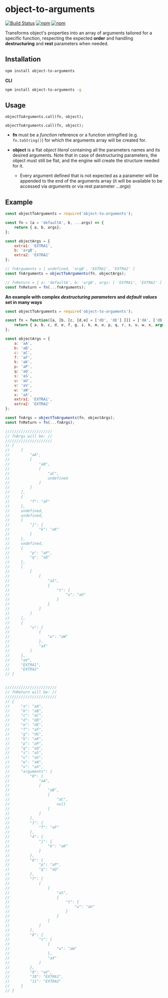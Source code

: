 # object-to-arguments

[![Build Status](https://api.travis-ci.org/DiegoZoracKy/object-to-arguments.svg)](https://travis-ci.org/DiegoZoracKy/object-to-arguments) [![npm](https://img.shields.io/npm/v/object-to-arguments.svg)]() [![npm](https://img.shields.io/npm/l/object-to-arguments.svg)]()

Transforms object's properties into an array of arguments tailored for a specific function, respecting the expected **order** and handling **destructuring** and **rest** parameters when needed.

## Installation

```bash
npm install object-to-arguments
```

**CLI**
```bash
npm install object-to-arguments -g
```

## Usage

`objectToArguments.call(fn, object);`


`objectToArguments.call(fn, object);`

 * **fn** must be a *function* reference or a function stringified (e.g. `fn.toString()`) for which the arguments array will be created for.

 * **object** is a flat *object literal* containing all the parameters names and its desired arguments. Note that in case of destructuring parameters, the object must still be flat, and the engine will create the structure needed for it.
 	* Every argument defined that is not expected as a parameter will be appended to the end of the arguments array (it will be available to be accessed via *arguments* or via rest parameter *...args*)

## Example

```javascript
const objectToArguments = require('object-to-arguments');

const fn = (a = 'defaultA', b, ...args) => {
	return { a, b, args};
};

const objectArgs = {
	extra1: 'EXTRA1',
	b: 'argB',
	extra2: 'EXTRA2'
};

// fnArguments = [ undefined, 'argB', 'EXTRA1', 'EXTRA2' ]
const fnArguments = objectToArguments(fn, objectArgs);

// fnReturn = { a: 'defaultA', b: 'argB', args: [ 'EXTRA1', 'EXTRA2' ] }
const fnReturn = fn(...fnArguments);
```

**An example with complex *destructuring parameters* and *default values* set in many ways**

```javascript
const objectToArguments = require('object-to-arguments');

const fn = function([a, [b, [c, [d,e] = ['dD', 'dE'] ]]] = ['dA', ['dB', ['dC', ]]], {f} = {}, {g = 'dG'} = {}, {h: {i} = {}} = {},{j: {k = 'dK'} = {}} = {},{l: {m, n: {o} = {}} = {}} = {}, {p,q = 'dQ', r} = {}, [[[s,{t: {u} = {}} = {}]]] = [[[]]], {v: [{w} = {}, x = 'dX'] = []} = {}) {
	return { a, b, c, d, e, f, g, i, k, m, o, p, q, r, s, u, w, x, arguments };
};

const objectArgs = {
	a: 'aA',
	b: 'aB',
	c: 'aC',
	f: 'aF',
	k: 'aK',
	p: 'aP',
	q: 'aQ',
	s: 'aS',
	u: 'aU',
	v: 'aV',
	w: 'aW',
	x: 'aX',
	extra1: 'EXTRA1',
	extra2: 'EXTRA2'
};

const fnArgs = objectToArguments(fn, objectArgs);
const fnReturn = fn(...fnArgs);

/////////////////////
// fnArgs will be: //
/////////////////////
// [
//     [
//         "aA",
//         [
//             "aB",
//             [
//                 "aC",
//                 undefined
//             ]
//         ]
//     ],
//     {
//         "f": "aF"
//     },
//     undefined,
//     undefined,
//     {
//         "j": {
//             "k": "aK"
//         }
//     },
//     undefined,
//     {
//         "p": "aP",
//         "q": "aQ"
//     },
//     [
//         [
//             [
//                 "aS",
//                 {
//                     "t": {
//                         "u": "aU"
//                     }
//                 }
//             ]
//         ]
//     ],
//     {
//         "v": [
//             {
//                 "w": "aW"
//             },
//             "aX"
//         ]
//     },
//     "aV",
//     "EXTRA1",
//     "EXTRA2"
// ]


///////////////////////
// fnReturn will be: //
///////////////////////
// {
//     "a": "aA",
//     "b": "aB",
//     "c": "aC",
//     "d": "dD",
//     "e": "dE",
//     "f": "aF",
//     "g": "dG",
//     "k": "aK",
//     "p": "aP",
//     "q": "aQ",
//     "s": "aS",
//     "u": "aU",
//     "w": "aW",
//     "x": "aX",
//     "arguments": {
//         "0": [
//             "aA",
//             [
//                 "aB",
//                 [
//                     "aC",
//                     null
//                 ]
//             ]
//         ],
//         "1": {
//             "f": "aF"
//         },
//         "4": {
//             "j": {
//                 "k": "aK"
//             }
//         },
//         "6": {
//             "p": "aP",
//             "q": "aQ"
//         },
//         "7": [
//             [
//                 [
//                     "aS",
//                     {
//                         "t": {
//                             "u": "aU"
//                         }
//                     }
//                 ]
//             ]
//         ],
//         "8": {
//             "v": [
//                 {
//                     "w": "aW"
//                 },
//                 "aX"
//             ]
//         },
//         "9": "aV",
//         "10": "EXTRA1",
//         "11": "EXTRA2"
//     }
// }
```